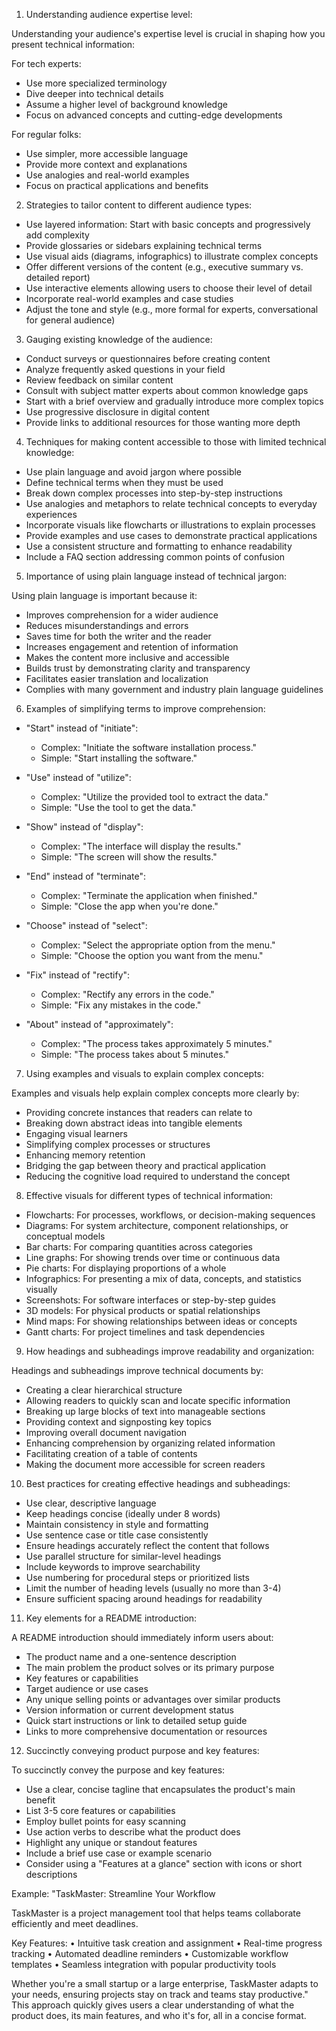 1. Understanding audience expertise level:

Understanding your audience's expertise level is crucial in shaping how you present technical information:

For tech experts:
- Use more specialized terminology
- Dive deeper into technical details
- Assume a higher level of background knowledge
- Focus on advanced concepts and cutting-edge developments

For regular folks:
- Use simpler, more accessible language
- Provide more context and explanations
- Use analogies and real-world examples
- Focus on practical applications and benefits

2. Strategies to tailor content to different audience types:

- Use layered information: Start with basic concepts and progressively add complexity
- Provide glossaries or sidebars explaining technical terms
- Use visual aids (diagrams, infographics) to illustrate complex concepts
- Offer different versions of the content (e.g., executive summary vs. detailed report)
- Use interactive elements allowing users to choose their level of detail
- Incorporate real-world examples and case studies
- Adjust the tone and style (e.g., more formal for experts, conversational for general audience)

3. Gauging existing knowledge of the audience:

- Conduct surveys or questionnaires before creating content
- Analyze frequently asked questions in your field
- Review feedback on similar content
- Consult with subject matter experts about common knowledge gaps
- Start with a brief overview and gradually introduce more complex topics
- Use progressive disclosure in digital content
- Provide links to additional resources for those wanting more depth

4. Techniques for making content accessible to those with limited technical knowledge:

- Use plain language and avoid jargon where possible
- Define technical terms when they must be used
- Break down complex processes into step-by-step instructions
- Use analogies and metaphors to relate technical concepts to everyday experiences
- Incorporate visuals like flowcharts or illustrations to explain processes
- Provide examples and use cases to demonstrate practical applications
- Use a consistent structure and formatting to enhance readability
- Include a FAQ section addressing common points of confusion

5. Importance of using plain language instead of technical jargon:

Using plain language is important because it:
- Improves comprehension for a wider audience
- Reduces misunderstandings and errors
- Saves time for both the writer and the reader
- Increases engagement and retention of information
- Makes the content more inclusive and accessible
- Builds trust by demonstrating clarity and transparency
- Facilitates easier translation and localization
- Complies with many government and industry plain language guidelines

6. Examples of simplifying terms to improve comprehension:

- "Start" instead of "initiate": 
  - Complex: "Initiate the software installation process."
  - Simple: "Start installing the software."

- "Use" instead of "utilize":
  - Complex: "Utilize the provided tool to extract the data."
  - Simple: "Use the tool to get the data."

- "Show" instead of "display":
  - Complex: "The interface will display the results."
  - Simple: "The screen will show the results."

- "End" instead of "terminate":
  - Complex: "Terminate the application when finished."
  - Simple: "Close the app when you're done."

- "Choose" instead of "select":
  - Complex: "Select the appropriate option from the menu."
  - Simple: "Choose the option you want from the menu."

- "Fix" instead of "rectify":
  - Complex: "Rectify any errors in the code."
  - Simple: "Fix any mistakes in the code."

- "About" instead of "approximately":
  - Complex: "The process takes approximately 5 minutes."
  - Simple: "The process takes about 5 minutes."
  
7. Using examples and visuals to explain complex concepts:

Examples and visuals help explain complex concepts more clearly by:
- Providing concrete instances that readers can relate to
- Breaking down abstract ideas into tangible elements
- Engaging visual learners
- Simplifying complex processes or structures
- Enhancing memory retention
- Bridging the gap between theory and practical application
- Reducing the cognitive load required to understand the concept

8. Effective visuals for different types of technical information:

- Flowcharts: For processes, workflows, or decision-making sequences
- Diagrams: For system architecture, component relationships, or conceptual models
- Bar charts: For comparing quantities across categories
- Line graphs: For showing trends over time or continuous data
- Pie charts: For displaying proportions of a whole
- Infographics: For presenting a mix of data, concepts, and statistics visually
- Screenshots: For software interfaces or step-by-step guides
- 3D models: For physical products or spatial relationships
- Mind maps: For showing relationships between ideas or concepts
- Gantt charts: For project timelines and task dependencies

9. How headings and subheadings improve readability and organization:

Headings and subheadings improve technical documents by:
- Creating a clear hierarchical structure
- Allowing readers to quickly scan and locate specific information
- Breaking up large blocks of text into manageable sections
- Providing context and signposting key topics
- Improving overall document navigation
- Enhancing comprehension by organizing related information
- Facilitating creation of a table of contents
- Making the document more accessible for screen readers

10. Best practices for creating effective headings and subheadings:

- Use clear, descriptive language
- Keep headings concise (ideally under 8 words)
- Maintain consistency in style and formatting
- Use sentence case or title case consistently
- Ensure headings accurately reflect the content that follows
- Use parallel structure for similar-level headings
- Include keywords to improve searchability
- Use numbering for procedural steps or prioritized lists
- Limit the number of heading levels (usually no more than 3-4)
- Ensure sufficient spacing around headings for readability

11. Key elements for a README introduction:

A README introduction should immediately inform users about:
- The product name and a one-sentence description
- The main problem the product solves or its primary purpose
- Key features or capabilities
- Target audience or use cases
- Any unique selling points or advantages over similar products
- Version information or current development status
- Quick start instructions or link to detailed setup guide
- Links to more comprehensive documentation or resources

12. Succinctly conveying product purpose and key features:

To succinctly convey the purpose and key features:
- Use a clear, concise tagline that encapsulates the product's main benefit
- List 3-5 core features or capabilities
- Employ bullet points for easy scanning
- Use action verbs to describe what the product does
- Highlight any unique or standout features
- Include a brief use case or example scenario
- Consider using a "Features at a glance" section with icons or short descriptions

Example:
"TaskMaster: Streamline Your Workflow

TaskMaster is a project management tool that helps teams collaborate efficiently and meet deadlines.

Key Features:
• Intuitive task creation and assignment
• Real-time progress tracking
• Automated deadline reminders
• Customizable workflow templates
• Seamless integration with popular productivity tools

Whether you're a small startup or a large enterprise, TaskMaster adapts to your needs, ensuring projects stay on track and teams stay productive."
This approach quickly gives users a clear understanding of what the product does, its main features, and who it's for, all in a concise format.
